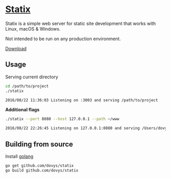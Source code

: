 # [Statix](https://dovys.github.io/statix)

Statix is a simple web server for static site development that works with Linux, macOS & Windows.

Not intended to be run on any production environment.

[Download](https://dovys.github.io/statix)

## Usage
Serving current directory
```sh
cd /path/to/project
./statix

2016/08/22 11:36:03 Listening on :3003 and serving /path/to/project
```

**Additional flags**
```sh
./statix --port 8080 --host 127.0.0.1 --path ~/www

2016/08/22 22:26:45 Listening on 127.0.0.1:8080 and serving /Users/dovys/www
```

## Building from source
Install [golang](https://golang.org/dl/)
```sh
go get github.com/dovys/statix
go build github.com/dovys/statix
```
